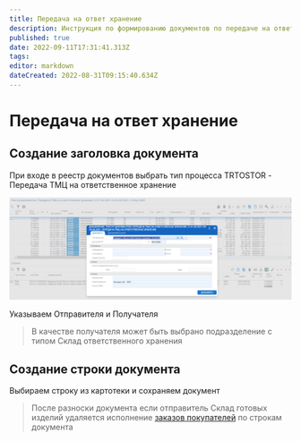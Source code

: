 ```yaml
---
title: Передача на ответ хранение
description: Инструкция по формированию документов по передаче на ответ хранение
published: true
date: 2022-09-11T17:31:41.313Z
tags: 
editor: markdown
dateCreated: 2022-08-31T09:15:40.634Z
---
```


# Передача на ответ хранение

## Создание заголовка документа

При входе в реестр документов выбрать тип процесса TRTOSTOR - Передача ТМЦ на ответственное хранение

![](<../../assets/image (231).png>)

Указываем Отправителя и Получателя

>В качестве получателя может быть выбрано подразделение с типом Склад ответственного хранения


## Создание строки документа

Выбираем строку из картотеки и сохраняем документ


>После разноски документа если отправитель Склад готовых изделий удаляется исполнение [заказов покупателей](../../upravlenie-proizvodstvom/mps-planirovanie/zakazy-pokupatelei.md) по строкам документа

